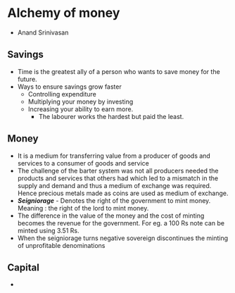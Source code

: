 # Alchemy of money

- Anand Srinivasan

## Savings

- Time is the greatest ally of a person who wants to save money for the future.
- Ways to ensure savings grow faster
    - Controlling expenditure
    - Multiplying your money by investing
    - Increasing your ability to earn more.
        - The labourer works the hardest but paid the least.

## Money

- It is a medium for transferring value from a producer of goods and services to a consumer of goods and service
- The challenge of the barter system was not all producers needed the products and services that others had which led to a mismatch in the supply and demand and thus a medium of exchange was required. Hence precious metals made as coins are used as medium of exchange.
- ***Seigniorage*** - Denotes the right of the government to mint money. Meaning : the right of the lord to mint money.
- The difference in the value of the money and the cost of minting becomes the revenue for the government. For eg. a 100 Rs note can be minted using 3.51 Rs.
- When the seigniorage turns negative sovereign discontinues the minting of unprofitable denominations

## Capital

- 